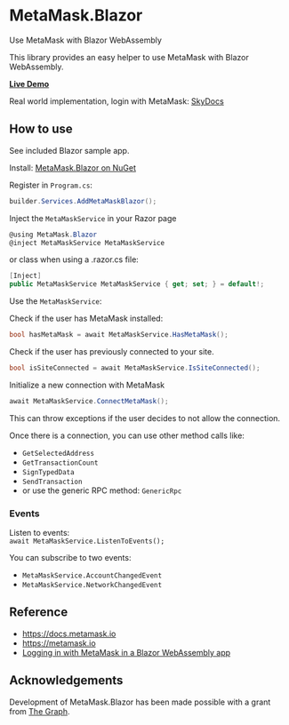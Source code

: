 # MetaMask.Blazor
Use MetaMask with Blazor WebAssembly

This library provides an easy helper to use MetaMask with Blazor WebAssembly.

**[Live Demo](https://2g0ch2fm4kpn1sappnldbsv1bk7nl596luouqidjrfugioec70enh3g.siasky.net/)**

Real world implementation, login with MetaMask: [SkyDocs](https://skydocs.hns.siasky.net)

## How to use
See included Blazor sample app.

Install: [MetaMask.Blazor on NuGet](https://www.nuget.org/packages/MetaMask.Blazor/)

Register in `Program.cs`:
```cs
builder.Services.AddMetaMaskBlazor();
```

Inject the `MetaMaskService` in your Razor page
```cs
@using MetaMask.Blazor
@inject MetaMaskService MetaMaskService
```

or class when using a .razor.cs file:
```cs
[Inject]
public MetaMaskService MetaMaskService { get; set; } = default!;
```

Use the `MetaMaskService`:

Check if the user has MetaMask installed:
```cs
bool hasMetaMask = await MetaMaskService.HasMetaMask();
```

Check if the user has previously connected to your site.
```cs
bool isSiteConnected = await MetaMaskService.IsSiteConnected();
```

Initialize a new connection with MetaMask
```cs
await MetaMaskService.ConnectMetaMask();
```
This can throw exceptions if the user decides to not allow the connection.

Once there is a connection, you can use other method calls like:
- `GetSelectedAddress`
- `GetTransactionCount`
- `SignTypedData`
- `SendTransaction`
- or use the generic RPC method: `GenericRpc`

### Events
Listen to events:  
 `await MetaMaskService.ListenToEvents();`

You can subscribe to two events:
- `MetaMaskService.AccountChangedEvent`
-  `MetaMaskService.NetworkChangedEvent`


## Reference
- https://docs.metamask.io
- https://metamask.io
- [Logging in with MetaMask in a Blazor WebAssembly app](https://www.michielpost.nl/posts/logging-in-with-metamask-in-a-blazor-webassembly-app)

## Acknowledgements
Development of MetaMask.Blazor has been made possible with a grant from [The Graph](https://thegraph.com/blog/wave-one-funding).
